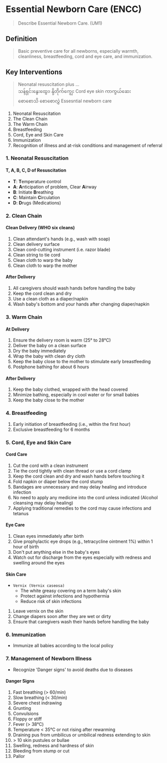 # Essential Newborn Care (ENCC)

> Describe Essential Newborn Care. (UM1)

## Definition

> Basic preventive care for all newborns, especially warmth, cleanliness, breastfeeding, cord and eye care, and immunization.

## Key Interventions

> Neonatal resuscitation plus ... <br>သန့်ရှင်းနွေးထွေး၊ နို့တိုက်ကျွေး Cord eye skin ကာကွယ်ဆေး<br> စောစောသိ စောစောလွှဲ Essesntial newborn care

1. Neonatal Resuscitation
1. The Clean Chain
1. The Warm Chain
1. Breastfeeding
1. Cord, Eye and Skin Care
1. Immunization
1. Recognition of illness and at-risk conditions and management of referral

### 1. Neonatal Resuscitation

#### T, A, B, C, D of Resuscitation

- **T**: **T**emperature control
- **A**: **A**nticipation of problem, Clear **A**irway
- **B**: Initiate **B**reathing
- **C**: Maintain **C**irculation
- **D**: **D**rugs (Medications)

### 2. Clean Chain

#### Clean Delivery (WHO six cleans)

1. Clean attendant's hands (e.g., wash with soap)
1. Clean delivery surface
1. Clean cord-cutting instrument (i.e. razor blade)
1. Clean string to tie cord
1. Clean cloth to warp the baby
1. Clean cloth to warp the mother

#### After Delivery

1. All caregivers should wash hands before handling the baby
1. Keep the cord clean and dry
1. Use a clean cloth as a diaper/napkin
1. Wash baby's bottom and your hands after changing diaper/napkin

### 3. Warm Chain

#### At Delivery

1. Ensure the delivery room is warm (25° to 28°C)
1. Deliver the baby on a clean surface
1. Dry the baby immediately
1. Wrap the baby with clean dry cloth
1. Keep the baby close to the mother to stimulate early breastfeeding
1. Postphone bathing for about 6 hours

#### After Delivery

1. Keep the baby clothed, wrapped with the head covered
1. Minimize bathing, especially in cool water or for small babies
1. Keep the baby close to the mother

### 4. Breastfeeding

1. Early initiation of breastfeeding (i.e., within the first hour)
1. Exclusive breastfeeding for 6 months

### 5. Cord, Eye and Skin Care

#### Cord Care

1. Cut the cord with a clean instrument
1. Tie the cord tightly with clean thread or use a cord clamp
1. Keep the cord clean and dry and wash hands before touching it
1. Fold napkin or diaper below the cord stump
1. Bandages are unnecessary and may delay healing and introduce infection
1. No need to apply any medicine into the cord unless indicated (Alcohol cleansing may delay healing)
1. Applying traditional remedies to the cord may cause infections and tetanus

#### Eye Care

1. Clean eyes immediately after birth
1. Give prophylactic eye drops (e.g., tetracycline ointment 1%) within 1 hour of birth
1. Don't put anything else in the baby's eyes
1. Watch out for discharge from the eyes especially with redness and swelling around the eyes

#### Skin Care

- `Vernix (Vernix caseosa)`
  - The white greasy covering on a term baby's skin
  - Protect against infections and hypothermia
  - Reduce risk of skin infections

1. Leave vernix on the skin
1. Change diapers soon after they are wet or dirty
1. Ensure that caregivers wash their hands before handling the baby

### 6. Immunization

- Immunize all babies according to the local policy

### 7. Management of Newborn Illness

- Recognize 'Danger signs' to avoid deaths due to diseases

#### Danger Signs

1. Fast breathing (> 60/min)
1. Slow breathing (< 30/min)
1. Severe chest indrawing
1. Grunting
1. Convulsions
1. Floppy or stiff
1. Fever (> 38°C)
1. Temperature < 35°C or not rising after rewarming
1. Draining pus from umbilicus or umbilical redness extending to skin
1. \> 10 skin pustules or bullae
1. Swelling, redness and hardness of skin
1. Bleeding from stump or cut
1. Pallor

